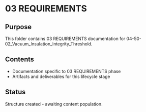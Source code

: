 # 03 REQUIREMENTS

## Purpose
This folder contains 03 REQUIREMENTS documentation for 04-50-02_Vacuum_Insulation_Integrity_Threshold.

## Contents
- Documentation specific to 03 REQUIREMENTS phase
- Artifacts and deliverables for this lifecycle stage

## Status
Structure created - awaiting content population.
